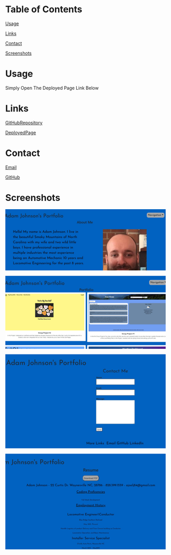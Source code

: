 # Table of Contents
[Usage](#Usage)

[Links](#Links)

[Contact](#Contact)

[Screenshots](#Screenshots)

# Usage
Simply Open The Deployed Page Link Below

# Links

[GitHubRepository](https://github.com/AJoelj84/ReactPortfolioAJ)

[DeployedPage]()

# Contact

[Email](ajoelj84@gmail.com)

[GitHub](https://github.com/AJoelj84)

# Screenshots

![Alt text](<src/components/assets/images/Screenshot 2023-07-13 102126.jpg>)

![Alt text](<src/components/assets/images/Screenshot 2023-07-13 102155.jpg>)

![Alt text](<src/components/assets/images/Screenshot 2023-07-13 102209.jpg>)

![Alt text](<src/components/assets/images/Screenshot 2023-07-13 102219.jpg>)